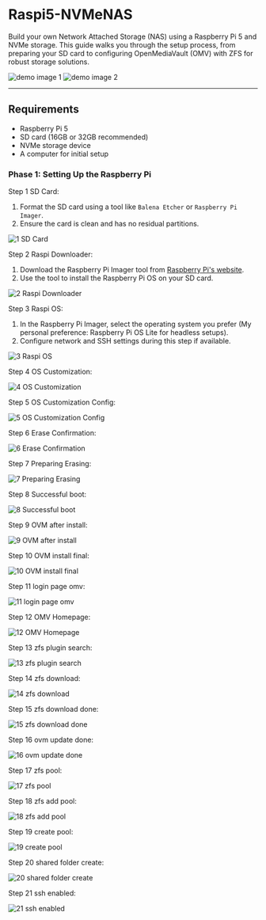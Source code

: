 # Raspi5-NVMeNAS

Build your own Network Attached Storage (NAS) using a Raspberry Pi 5 and NVMe storage. This guide walks you through the setup process, from preparing your SD card to configuring OpenMediaVault (OMV) with ZFS for robust storage solutions.


![demo image 1](https://github.com/user-attachments/assets/8fd377a2-6375-4f0e-b592-596eb3e7a66c)
![demo image 2](https://github.com/user-attachments/assets/52c00685-dc85-4d49-afce-b058dc8a13c1)


---

## Requirements
- Raspberry Pi 5
- SD card (16GB or 32GB recommended)
- NVMe storage device
- A computer for initial setup

  
### Phase 1: Setting Up the Raspberry Pi

Step 1 SD Card:

1. Format the SD card using a tool like `Balena Etcher` or `Raspberry Pi Imager`.
2. Ensure the card is clean and has no residual partitions.


![1  SD Card](https://github.com/user-attachments/assets/795ed649-2ff8-4405-88e8-da824ba62169)


Step 2 Raspi Downloader: 

1. Download the Raspberry Pi Imager tool from [Raspberry Pi's website](https://www.raspberrypi.com/software/).
2. Use the tool to install the Raspberry Pi OS on your SD card.

![2  Raspi Downloader](https://github.com/user-attachments/assets/82baf798-5410-4ebd-9b96-063fcd50ad6e)

Step 3 Raspi OS:

1. In the Raspberry Pi Imager, select the operating system you prefer (My personal preference: Raspberry Pi OS Lite for headless setups).
2. Configure network and SSH settings during this step if available.

![3   Raspi OS](https://github.com/user-attachments/assets/da7a8aed-96b9-4083-adf9-90cdc76649d3)


Step 4 OS Customization:

![4  OS Customization](https://github.com/user-attachments/assets/cd5fe361-70c0-492c-9347-48b8252b0d32)

Step 5 OS Customization Config:

![5  OS Customization Config](https://github.com/user-attachments/assets/f0b841d8-5d4a-43d8-946c-74669134184a)


Step 6 Erase Confirmation:

![6  Erase Confirmation](https://github.com/user-attachments/assets/f4769c0f-1d9d-40d5-91bb-e79b348281c5)


Step 7 Preparing Erasing:

![7  Preparing Erasing](https://github.com/user-attachments/assets/2055b748-a680-404a-9a47-8fc19aa27022)

Step 8 Successful boot:


![8  Successful boot](https://github.com/user-attachments/assets/c740e7fe-12d2-46d4-aeb2-f6a036269490)

Step 9 OVM after install:


![9  OVM after install](https://github.com/user-attachments/assets/37dfefe6-b977-4db4-be84-bf1f04281749)


Step 10 OVM install final:

![10  OVM install final](https://github.com/user-attachments/assets/5e7db4f5-efe4-4571-bf44-6f11b255ce26)


Step 11 login page omv:

![11  login page omv](https://github.com/user-attachments/assets/14c41eb3-ab8d-47d8-a60b-921981b5dfd7)

Step 12 OMV Homepage:

![12  OMV Homepage](https://github.com/user-attachments/assets/73fdb284-1a41-4ecc-9336-b420834e1516)

Step 13 zfs plugin search:

![13  zfs plugin search](https://github.com/user-attachments/assets/2353e632-78e2-4381-b670-1ac9cecc5a22)

Step 14 zfs download:

![14  zfs download](https://github.com/user-attachments/assets/6016dbbe-7a6d-4455-9e04-204c157006c0)

Step 15 zfs download done:

![15 zfs download done](https://github.com/user-attachments/assets/6420863f-2986-46f1-97a7-061e03434172)

Step 16 ovm update done:

![16  ovm update done](https://github.com/user-attachments/assets/16a8af00-9715-4a40-8404-580d297bb18a)

Step 17 zfs pool:

![17  zfs pool](https://github.com/user-attachments/assets/d0751a42-2f34-4980-beb4-97c444daaa4b)

Step 18 zfs add pool:

![18  zfs add pool](https://github.com/user-attachments/assets/41224d7e-1ca5-4b8a-9359-01d73a71b9d3)


Step 19 create pool:

![19  create pool](https://github.com/user-attachments/assets/24a5a152-f41a-4df5-818f-d530c3a91deb)

Step 20 shared folder create:

![20  shared folder create](https://github.com/user-attachments/assets/eac005fa-2137-4388-a86c-fa1ad06d5798)

Step 21 ssh enabled:

![21  ssh enabled](https://github.com/user-attachments/assets/fc2110c7-1bfc-4965-8661-cf4061edc37d)








